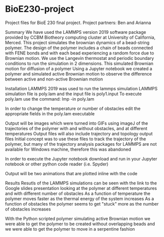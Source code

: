 # BioE230-project
Project files for BioE 230 final project.  Project partners: Ben and Arianna


Summary
We have used the LAMMPS version 2019 software package provided by CCBM Biotheory computing cluster at University of California, Merced. This project simulates the brownian dynamics of a bead-string polymer. The design of the polymer includes a chain of beads connected with FENE bonds and with each bead experiencing a random force due to Brownian motion. We use the Langevin thermostat and periodic boundary conditions to run the simulation in 2 dimensions. This simulated Brownian motion for diffusion of a polymer
Using a Jupyter notebook we created a polymer and simulated active Brownian motion to observe the difference between active and non-active Brownian motion

Installation
LAMMPS 2019 was used to run the lammps simulation
LAMMPS simulation file is poly.lam and the input file is poly1.input
To execute poly.lam use the command:
lmp -in poly.lam

In order to change the temperature or number of obstacles edit the appropriate fields in the poly.lam executable


Output will be images which were turned into GIFs using imageJ of the trajectories of the polymer with and without obstacles, and at different temperatures
Output files will also include trajectory and topology output files
Initial concept was to use these files to track the trajectory of the polymer, but many of the trajectory analysis packages for LAMMPS are not available for Windows machine, therefore this was abandoned



In order to execute the Jupyter notebook download and run in your Jupyter notebook or other python code reader (i.e. Spyder)

Output will be two animations that are plotted inline with the code


Results
Resutls of the LAMMPS simulations can be seen with the link to the Google slides presentation looking at the polymer at different temperatures and with different number of obstacles
As a function of temperature the polymer moves faster as the thermal energy of the system increases
As a function of obstacles the polymer seems to get "stuck" more as the number of obstacles increases

With the Python scripted polymer simulating active Brownian motion we were able to get the polymer to be created without overlapping beads and we were able to get the polymer to move in a serpentine fashion


